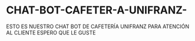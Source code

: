 # CHAT-BOT-CAFETER-A-UNIFRANZ-
ESTO ES NUESTRO CHAT BOT DE CAFETERÍA UNIFRANZ PARA ATENCIÓN AL CLIENTE ESPERO QUE LE GUSTE 
